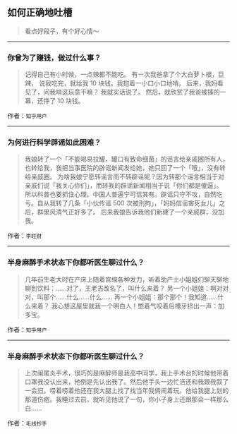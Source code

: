 ## 如何正确地吐槽

> 看点好段子，有个好心情～


 
---

### 你曾为了赚钱，做过什么事？

> 记得自己有小时候，一点辣都不能吃。
> 有一次我爸拿了个大白萝卜根，巨辣， 说我吃完，就给我 10 块钱。我抱着一小口小口地啃。
> 后来，我妈看见了，问我啃这玩意干嘛？ 我就实话说了。
> 然后，就欣赏了我爸被揍的一幕，还挣了 10 块钱。


作者：`知乎用户`

---

### 为何进行科学辟谣如此困难？

> 我娘转了一个「不能喝易拉罐，罐口有致命细菌」的谣言给亲戚圈所有人，也转给我，我把当事医院的辟谣新闻发给她，她只回了一个「哦」，没有转给亲戚圈。
> 为啥我娘宁愿转谣言而不转辟谣呢？因为转那个谣言相当于对亲戚们说「我关心你们」，而转我的辟谣新闻相当于说「你们都是傻逼」。
> 所以科普也要抓住心理。中国人普遍宁可信其有。辟谣只守不攻，自然吃亏。自从我转了几条「小伙传谣 500 次被刑拘」，「妈妈信谣害死女儿」之后，群里风清气正好多了。
> 后来我娘告诉我他们新建了一个亲戚群，没加我。


作者：`李旺财`

---

### 半身麻醉手术状态下你都听医生聊过什么？

> 几年前生老大时在产床上随着宫缩各种发力，听着助产士小姐姐们聊天聊地聊到饮料：……对了，王老吉改名了，叫什么来着？
> 另一个小姐姐：啊对对对，叫那个……什么……什么……
> 再一个小姐姐：那个那个！我知道……什么来着？
> 我心想这屋里就我一个明白人！憋着气咬着后槽牙挤出一声：加多宝。


作者：`知乎用户`

---

### 半身麻醉手术状态下你都听医生聊过什么？

> 上次阑尾炎手术，很巧的是麻醉师是我高中同学，我上手术台的时候他带着口罩我没认出来，他倒是先认出我了。然后他手头一边忙活还和我跟我叙了一会旧。唠着唠着他还在我大腿上找了找当年我俩闹着玩，他给我腿上划的那道伤疤。我睡过去前，就听见他说了一句，你小子身上还跟那会一样那么白……


作者：`毛线抄手`